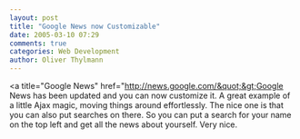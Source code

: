 ```yaml
---
layout: post
title: "Google News now Customizable"
date: 2005-03-10 07:29
comments: true
categories: Web Development
author: Oliver Thylmann
---
```



&lt;a title=&quot;Google News&quot; href=&quot;http://news.google.com/&quot;&gt;Google News has been updated and you can now customize it. A great example of a little Ajax magic, moving things around effortlessly. The nice one is that you can also put searches on there. So you can put a search for your name on the top left and get all the news about yourself. Very nice.


